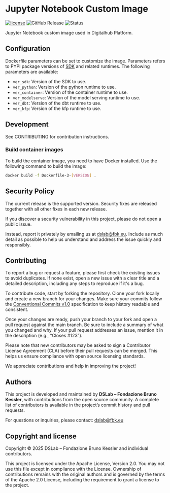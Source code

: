 # Jupyter Notebook Custom Image

[![license](https://img.shields.io/badge/license-Apache%202.0-blue)](https://github.com/scc-digitalhub/digitalhub-core/LICENSE) ![GitHub Release](https://img.shields.io/github/v/release/scc-digitalhub/jupyter-notebook-custom-image)
![Status](https://img.shields.io/badge/status-stable-gold)

Jupyter Notebook custom image used in Digitalhub Platform.


## Configuration

Dockerfile parameters can be set to customize the image. Parameters refers to PYPI package versions of [SDK](https://github.com/scc-digitalhub/digitalhub-sdk) and related runtimes. The following parameters are available:

- `ver_sdk`: Version of the SDK to use.
- `ver_python`: Version of the python runtime to use.
- `ver_container`: Version of the container runtime to use.
- `ver_modelserve`: Version of the model serving runtime to use.
- `ver_dbt`: Version of the dbt runtime to use.
- `ver_kfp`: Version of the kfp runtime to use.

## Development

See CONTRIBUTING for contribution instructions.

### Build container images

To build the container image, you need to have Docker installed. Use the following command to build the image:

```bash
docker build -f Dockerfile-3-[VERSION] .
```

## Security Policy

The current release is the supported version. Security fixes are released together with all other fixes in each new release.

If you discover a security vulnerability in this project, please do not open a public issue.

Instead, report it privately by emailing us at dslab@fbk.eu. Include as much detail as possible to help us understand and address the issue quickly and responsibly.

## Contributing

To report a bug or request a feature, please first check the existing issues to avoid duplicates. If none exist, open a new issue with a clear title and a detailed description, including any steps to reproduce if it's a bug.

To contribute code, start by forking the repository. Clone your fork locally and create a new branch for your changes. Make sure your commits follow the [Conventional Commits v1.0](https://www.conventionalcommits.org/en/v1.0.0/) specification to keep history readable and consistent.

Once your changes are ready, push your branch to your fork and open a pull request against the main branch. Be sure to include a summary of what you changed and why. If your pull request addresses an issue, mention it in the description (e.g., “Closes #123”).

Please note that new contributors may be asked to sign a Contributor License Agreement (CLA) before their pull requests can be merged. This helps us ensure compliance with open source licensing standards.

We appreciate contributions and help in improving the project!

## Authors

This project is developed and maintained by **DSLab – Fondazione Bruno Kessler**, with contributions from the open source community. A complete list of contributors is available in the project’s commit history and pull requests.

For questions or inquiries, please contact: [dslab@fbk.eu](mailto:dslab@fbk.eu)

## Copyright and license

Copyright © 2025 DSLab – Fondazione Bruno Kessler and individual contributors.

This project is licensed under the Apache License, Version 2.0.
You may not use this file except in compliance with the License. Ownership of contributions remains with the original authors and is governed by the terms of the Apache 2.0 License, including the requirement to grant a license to the project.
